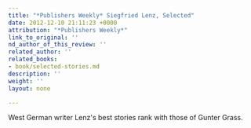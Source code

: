 ```yaml
---
title: "*Publishers Weekly* Siegfried Lenz, Selected"
date: 2012-12-10 21:11:23 +0000
attribution: "*Publishers Weekly*"
link_to_original: ''
nd_author_of_this_review: ''
related_author: ''
related_books:
- book/selected-stories.md
description: ''
weight: ''
layout: none

---
```

West German writer Lenz's best stories rank with those of Gunter Grass.

